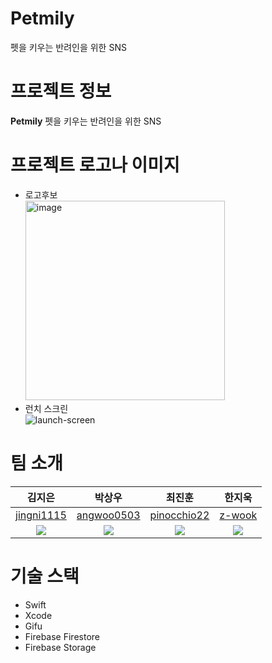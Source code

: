 # Petmily
펫을 키우는 반려인을 위한 SNS

# 프로젝트 정보
**Petmily**
펫을 키우는 반려인을 위한 SNS

# 프로젝트 로고나 이미지
* 로고후보 <br>
<img width="319" alt="image" src="https://github.com/jingni1115/Petmily/assets/61182499/3ec45958-dcec-4e4a-b533-bd81aea3a613"> <br>
* 런치 스크린 <br>
![launch-screen](https://github.com/jingni1115/Petmily/assets/61182499/33fb4705-1077-446d-ae25-1b408bba5ccc)

# 팀 소개
|김지은|박상우|최진훈|한지욱|
|:---:|:---:|:---:|:---:|
|[jingni1115](https://github.com/jingni1115)|[angwoo0503](https://github.com/angwoo0503)|[pinocchio22](https://github.com/pinocchio22)|[z-wook](https://github.com/z-wook)|
|![](https://avatars.githubusercontent.com/u/105254025?v=4)|![](https://avatars.githubusercontent.com/u/136118540?v=4)|![](https://avatars.githubusercontent.com/u/61182499?v=4)|![](https://avatars.githubusercontent.com/u/101041221?v=4)|


# 기술 스택
* Swift
* Xcode
* Gifu
* Firebase Firestore
* Firebase Storage
